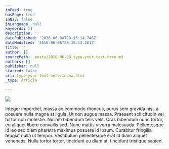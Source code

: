 ```yaml
---
inFeed: true
hasPage: true
inNav: false
inLanguage: null
keywords: []
description: ''
datePublished: '2016-06-08T20:15:14.746Z'
dateModified: '2016-06-08T20:15:12.261Z'
title: ''
author: []
sourcePath: _posts/2016-06-08-type-your-text-here.md
authors: []
publisher: null
starred: false
url: type-your-text-here/index.html
_type: Article

---
```

![](https://the-grid-user-content.s3-us-west-2.amazonaws.com/f0283246-5fde-4f55-8854-71c5a1ebf0fd.jpg)

Integer imperdiet, massa ac commodo rhoncus, purus sem gravida nisi, a posuere nulla magna at ligula. Ut non augue massa. Praesent sollicitudin vel tortor non molestie. Nullam bibendum felis velit. Cras bibendum nunc tortor, eu aliquet libero convallis sed. Nunc mattis viverra malesuada. Pellentesque id leo sed diam pharetra maximus posuere id ipsum. Curabitur fringilla feugiat nulla ut tempor. Vestibulum pellentesque erat id diam aliquet venenatis. Nulla tortor tortor, tincidunt eu diam at, tincidunt tristique sapien.